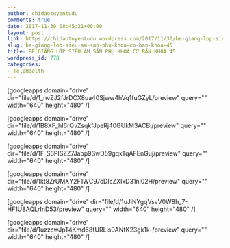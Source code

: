 ```yaml
---
author: chidaotuyentudu
comments: true
date: 2017-11-30 08:45:21+00:00
layout: post
link: https://chidaotuyentudu.wordpress.com/2017/11/30/be-giang-lop-sieu-am-san-phu-khoa-co-ban-khoa-45/
slug: be-giang-lop-sieu-am-san-phu-khoa-co-ban-khoa-45
title: BẾ GIẢNG LỚP SIÊU ÂM SẢN PHỤ KHOA CƠ BẢN KHÓA 45
wordpress_id: 778
categories:
- TeleHealth
---
```


[googleapps domain="drive" dir="file/d/1_nvZJ2fJrDCX8ua40Sjww4hVq1fuGZyL/preview" query="" width="640" height="480" /]

<!-- more -->

[googleapps domain="drive" dir="file/d/1B8XF_hI6rQvZsqkfJpeRj40GUkM3ACBi/preview" query="" width="640" height="480" /]

[googleapps domain="drive" dir="file/d/1F_S6PISZZ7Jabp9SwD59gqxTqAFEnGuj/preview" query="" width="640" height="480" /]

[googleapps domain="drive" dir="file/d/1kt8ZrUMXY2F1WC97cDIcZXIxD31nl02H/preview" query="" width="640" height="480" /]

[googleapps domain="drive" dir="file/d/1uJiNYgqVsvV0W8h_7-HF1U8AQLrInD53/preview" query="" width="640" height="480" /]

[googleapps domain="drive" dir="file/d/1uzzcwJpT4Kmd68fURLis9ANfK23gk1k-/preview" query="" width="640" height="480" /]
